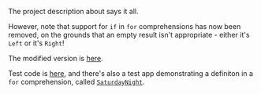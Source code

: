 The project description about says it all.

However, note that support for `if` in `for` comprehensions has now
been removed, on the grounds that an empty result isn't appropriate -
either it's `Left` or it's `Right`!

The modified version is
[here](scala-either-proj-map-returns-proj/blob/master/src/main/scala/Either.scala).

Test code is
[here](scala-either-proj-map-returns-proj/blob/master/src/test/scala/Tests.scala),
and there's also a test app demonstrating a definiton in a
`for` comprehension, called
[`SaturdayNight`](scala-either-proj-map-returns-proj/blob/master/src/test/scala/SaturdayNight.scala).
